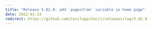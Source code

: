 ```yaml
---
title: "Release 5.82.0: add `pagesfrom` variable in home page"
date: 2022-01-13
redirect: https://github.com/Cecilapp/Cecil/releases/tag/5.82.0
---
```

